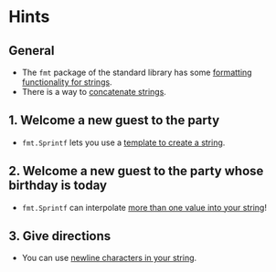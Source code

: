 # Hints

## General

- The `fmt` package of the standard library has some [formatting functionality for strings][fmt-package].
- There is a way to [concatenate strings][string-concatenation].

## 1. Welcome a new guest to the party

- `fmt.Sprintf` lets you use a [template to create a string][Sprintf].

## 2. Welcome a new guest to the party whose birthday is today

- `fmt.Sprintf` can interpolate [more than one value into your string][Sprintf-multiple-values]!

## 3. Give directions

- You can use [newline characters in your string][string-newline].

[fmt-package]: https://golang.org/pkg/fmt/
[string-concatenation]: https://golang.org/ref/spec#String_concatenation
[Sprintf]: https://pkg.go.dev/fmt#Sprintf
[Sprintf-multiple-values]: https://www.geeksforgeeks.org/fmt-sprintf-function-in-golang-with-examples/
[string-newline]: https://yourbasic.org/golang/multiline-string/#interpreted-string-literals
